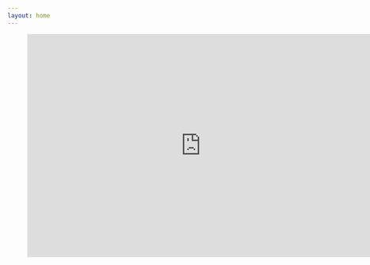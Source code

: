 ```yaml
---
layout: home
---
```


<figure class="video">
  <iframe width="700" height="450" src="https://www.youtube.com/embed/cu6z_UG0kH4" title="YouTube video player" frameborder="0" allow="accelerometer; autoplay; clipboard-write; encrypted-media; gyroscope; picture-in-picture" allowfullscreen></iframe>
</figure>
